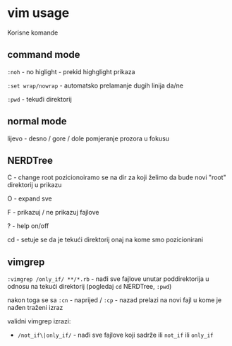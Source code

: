 # vim usage

Korisne komande

## command mode

`:noh` - no higlight - prekid highglight prikaza 

`:set wrap/nowrap` - automatsko prelamanje dugih linija da/ne

`:pwd`  - tekuđi direktorij

## normal mode

<c-W> lijevo - desno / gore / dole  pomjeranje prozora u fokusu


## NERDTree

C - change root pozicionoiramo se na dir za koji želimo da bude novi "root" direktorij u prikazu

O - expand sve 

F - prikazuj / ne prikazuj fajlove

? - help on/off

cd - setuje se da je tekući direktorij onaj na kome smo pozicionirani

## vimgrep

`:vimgrep /only_if/ **/*.rb` - nađi sve fajlove unutar poddirektorija u odnosu na tekući direktorij (pogledaj `cd` NERDTree, `:pwd`)  

nakon toga se sa `:cn` - naprijed /  `:cp` - nazad prelazi na novi fajl u kome je nađen traženi izraz

validni vimgrep izrazi:

- `/not_if\|only_if/` - nađi sve fajlove koji sadrže ili `not_if` ili `only_if`


